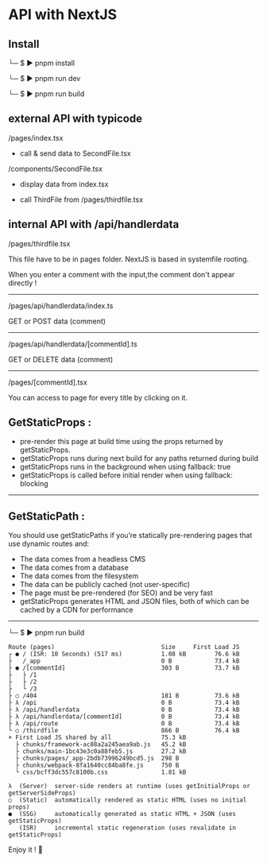 # API with NextJS

## Install

└─ $ ▶ pnpm install

└─ $ ▶ pnpm run dev

└─ $ ▶ pnpm run build

## external API with typicode

/pages/index.tsx

- call & send data to SecondFile.tsx

/components/SecondFile.tsx

- display data from index.tsx

- call ThirdFile from /pages/thirdfile.tsx

## internal API with /api/handlerdata

/pages/thirdfile.tsx

This file have to be in pages folder.
NextJS is based in systemfile rooting.

When you enter a comment with the input,the comment don't appear directly !

---

/pages/api/handlerdata/index.ts

GET or POST data (comment) 

---

/pages/api/handlerdata/[commentId].ts

GET or DELETE data (comment) 

---

/pages/[commentId].tsx

You can access to page for every title by clicking on it.

## GetStaticProps :

- pre-render this page at build time using the props returned by getStaticProps.
- getStaticProps runs during next build for any paths returned during build
- getStaticProps runs in the background when using fallback: true
- getStaticProps is called before initial render when using fallback: blocking

---

## GetStaticPath :

You should use getStaticPaths if you’re statically pre-rendering pages that use dynamic routes and:

- The data comes from a headless CMS
- The data comes from a database
- The data comes from the filesystem
- The data can be publicly cached (not user-specific)
- The page must be pre-rendered (for SEO) and be very fast
- getStaticProps generates HTML and JSON files, both of which can be cached by a CDN for performance

---

└─ $ ▶ pnpm run build

```
Route (pages)                              Size     First Load JS
┌ ● / (ISR: 10 Seconds) (517 ms)           1.08 kB        76.6 kB
├   /_app                                  0 B            73.4 kB
├ ● /[commentId]                           303 B          73.7 kB
├   ├ /1
├   ├ /2
├   └ /3
├ ○ /404                                   181 B          73.6 kB
├ λ /api                                   0 B            73.4 kB
├ λ /api/handlerdata                       0 B            73.4 kB
├ λ /api/handlerdata/[commentId]           0 B            73.4 kB
├ λ /api/route                             0 B            73.4 kB
└ ○ /thirdfile                             866 B          76.4 kB
+ First Load JS shared by all              75.3 kB
  ├ chunks/framework-ac88a2a245aea9ab.js   45.2 kB
  ├ chunks/main-1bc43e3c0a88feb5.js        27.2 kB
  ├ chunks/pages/_app-2bdb73996249bcd5.js  298 B
  ├ chunks/webpack-8fa1640cc84ba8fe.js     750 B
  └ css/bcff3dc557c8100b.css               1.81 kB

λ  (Server)  server-side renders at runtime (uses getInitialProps or getServerSideProps)
○  (Static)  automatically rendered as static HTML (uses no initial props)
●  (SSG)     automatically generated as static HTML + JSON (uses getStaticProps)
   (ISR)     incremental static regeneration (uses revalidate in getStaticProps)

```

Enjoy it ! :koala: